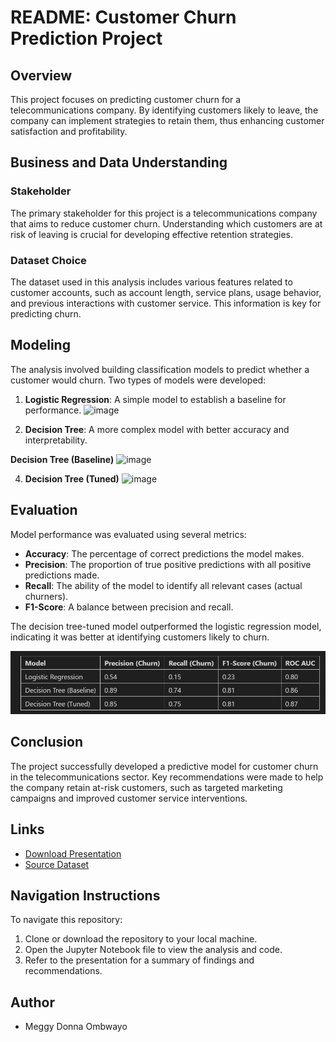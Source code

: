 # README: Customer Churn Prediction Project

## Overview
This project focuses on predicting customer churn for a telecommunications company. By identifying customers likely to leave, the company can implement strategies to retain them, thus enhancing customer satisfaction and profitability.

## Business and Data Understanding
### Stakeholder
The primary stakeholder for this project is a telecommunications company that aims to reduce customer churn. Understanding which customers are at risk of leaving is crucial for developing effective retention strategies.

### Dataset Choice
The dataset used in this analysis includes various features related to customer accounts, such as account length, service plans, usage behavior, and previous interactions with customer service. This information is key for predicting churn.

## Modeling
The analysis involved building classification models to predict whether a customer would churn. Two types of models were developed:
1. **Logistic Regression**: A simple model to establish a baseline for performance.
![image](https://github.com/user-attachments/assets/7973761d-2914-419d-933c-d58625d1f3c3)

2. **Decision Tree**: A more complex model with better accuracy and interpretability.
   
 **Decision Tree (Baseline)**
![image](https://github.com/user-attachments/assets/31012479-2fde-4b1b-9b31-e83f8fbd624e)

4. **Decision Tree (Tuned)**
![image](https://github.com/user-attachments/assets/017c0384-a2d9-4ecd-9c7f-01f57e55ec89)

## Evaluation
Model performance was evaluated using several metrics:
- **Accuracy**: The percentage of correct predictions the model makes.
- **Precision**: The proportion of true positive predictions with all positive predictions made.
- **Recall**: The ability of the model to identify all relevant cases (actual churners).
- **F1-Score**: A balance between precision and recall.

The decision tree-tuned model outperformed the logistic regression model, indicating it was better at identifying customers likely to churn.

![image](https://github.com/MegAtaro/PHASE_3_PROJECT/blob/aa67bbcab61f1f2e12818099be3b5949e2f53eab/MODEL%20COMPARISON%20SUMMARY.PNG)

## Conclusion
The project successfully developed a predictive model for customer churn in the telecommunications sector. Key recommendations were made to help the company retain at-risk customers, such as targeted marketing campaigns and improved customer service interventions.

## Links
- [Download Presentation](link_to_presentation)
- [Source Dataset](https://www.kaggle.com/becksddf/churn-in-telecoms-dataset)

## Navigation Instructions
To navigate this repository:
1. Clone or download the repository to your local machine.
2. Open the Jupyter Notebook file to view the analysis and code.
3. Refer to the presentation for a summary of findings and recommendations.

## Author
* Meggy Donna Ombwayo


